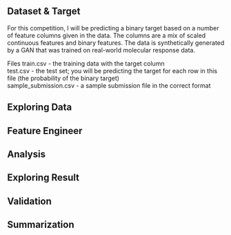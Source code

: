 ## Dataset & Target

For this competition, I will be predicting a binary target based on a number of feature columns given in the data. The columns are a mix of scaled continuous features and binary features. The data is synthetically generated by a GAN that was trained on real-world molecular response data.

Files
train.csv - the training data with the target column<br/>
test.csv - the test set; you will be predicting the target for each row in this file (the probability of the binary target)<br/>
sample_submission.csv - a sample submission file in the correct format<br/>

## Exploring Data

## Feature Engineer

## Analysis

## Exploring Result

## Validation

## Summarization
